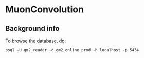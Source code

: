 # MuonConvolution


## Background info 
To browse the database, do:

	psql -U gm2_reader -d gm2_online_prod -h localhost -p 5434
	
	
